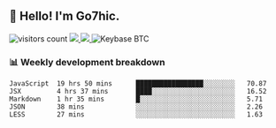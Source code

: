 ## 👋 Hello! I'm Go7hic.

 ![visitors count](https://visitors-by-url-pls-dont-use-this-in-your-repo.vercel.app/Go7hic-github-readme)
 <a href="https://twitter.com/Go7hic">
    <img src="https://img.shields.io/badge/-@Go7hic-1ca0f1?style=flat-square&labelColor=1ca0f1&logo=twitter&logoColor=white&link=https://twitter.com/Go7hic">
   <a/>
   <a href="mailto:gtfx0209@gmail.com">
    <img src="https://img.shields.io/badge/-gtfx0209@gmail.com-c14438?style=flat-square&logo=Gmail&logoColor=white&link=mailto:gtfx0209@gmail.com">
   <a/>
    ![Keybase BTC](https://img.shields.io/keybase/btc/Go7hic)
 <!--
🔭 I’m currently working
🌱 I’m currently learning
💬 Ask me about 
📫 How to reach me: 
⚡ Fun fact: 
-->
 <!--
![My Github Stats](https://github-readme-stats.vercel.app/api?username=Go7hic&show_icons=true&count_private=true)

-->

### 📊 Weekly development breakdown
<!--START_SECTION:waka-->
```text
JavaScript  19 hrs 50 mins      █████████████████░░░░░░░░   70.87 
JSX         4 hrs 37 mins       ████░░░░░░░░░░░░░░░░░░░░░   16.52 
Markdown    1 hr 35 mins        █░░░░░░░░░░░░░░░░░░░░░░░░   5.71 
JSON        38 mins             ░░░░░░░░░░░░░░░░░░░░░░░░░   2.26 
LESS        27 mins             ░░░░░░░░░░░░░░░░░░░░░░░░░   1.63
```
<!--END_SECTION:waka-->

